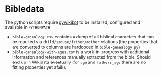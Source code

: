 Bibledata
=========

The python scripts require [pywikibot](https://www.mediawiki.org/wiki/Manual:Pywikibot) to be installed, configured and available in `PYTHONPATH`

* `bible-genealogy.csv` contains a dump of all biblical characters that can be reached via `child/spouse/father/mother` relations (the properties that are converted to columns are hardcoded in `bible-genealogy.py`)
* `bible-genealogy-with-ages.csv` is a work-in-progress with additional information and references manually extracted from the bible. Should end up in Wikidata eventually (for `age` and `fathers_age` there are no fitting properties yet afaik).
